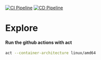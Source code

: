 [![CI Pipeline](https://github.com/VisiumCH/explore/actions/workflows/ci.yaml/badge.svg)](https://github.com/VisiumCH/explore/actions/workflows/ci.yaml)
[![CD Pipeline](https://github.com/VisiumCH/explore/actions/workflows/cd.yaml/badge.svg)](https://github.com/VisiumCH/explore/actions/workflows/cd.yaml)



# Explore


#### Run the github actions with act

```bash
act --container-architecture linux/amd64
```